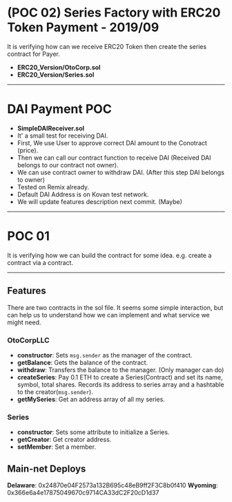 # (POC 02) Series Factory with ERC20 Token Payment - 2019/09
It is verifying how can we receive ERC20 Token then create the series contract for Payer. 
- **ERC20_Version/OtoCorp.sol**
- **ERC20_Version/Series.sol**
---

# DAI Payment POC
- **SimpleDAIReceiver.sol**
- It' a small test for receiving DAI.
- First, We use User to approve correct DAI amount to the Conotract (price).
- Then we can call our contract function to receive DAI (Received DAI belongs to our contract not owner).
- We can use contract owner to withdraw DAI. (After this step DAI belongs to owner) 
- Tested on Remix already.
- Default DAI Address is on Kovan test network.
- We will update features description next commit. (Maybe)
---

# POC 01
It is verifying how we can build the contract for some idea. 
e.g. create a contract via a contract.

---

## Features
There are two contracts in the sol file.
It seems some simple interaction, but can help us to understand how we can implement and what service we might need.
### OtoCorpLLC
- **constructor**: Sets `msg.sender` as the manager of the contract.
- **getBalance**: Gets the balance of the contract.
- **withdraw**: Transfers the balance to the manager. (Only manager can do)
- **createSeries**: Pay 0.1 ETH to create a Series(Contract) and set its name, symbol, total shares. Records its address to series array and a hashtable to the creator(`msg.sender`).
- **getMySeries**: Get an address array of all my series.

### Series
- **constructor**: Sets some attribute to initialize a Series.
- **getCreator**: Get creator address.
- **setMember**: Set a member.

## Main-net Deploys

**Delaware**: 0x24870e04F2573a132B695c48eB9ff2F3C8b0f410
**Wyoming**: 0x366e6a4e17875049670c9714CA33dC2F20cD1d37